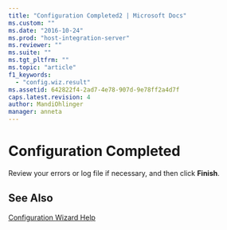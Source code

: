 ```yaml
---
title: "Configuration Completed2 | Microsoft Docs"
ms.custom: ""
ms.date: "2016-10-24"
ms.prod: "host-integration-server"
ms.reviewer: ""
ms.suite: ""
ms.tgt_pltfrm: ""
ms.topic: "article"
f1_keywords: 
  - "config.wiz.result"
ms.assetid: 642822f4-2ad7-4e78-907d-9e78ff2a4d7f
caps.latest.revision: 4
author: MandiOhlinger
manager: anneta
---
```

# Configuration Completed
Review your errors or log file if necessary, and then click **Finish**.  
  
## See Also  
 [Configuration Wizard Help](../install-and-config-guides/configuration-wizard-help.md)